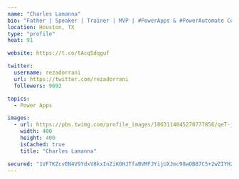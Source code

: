 ```yaml
---
name: "Charles Lamanna"
bio: "Father | Speaker | Trainer | MVP | #PowerApps & #PowerAutomate Community Super User | YouTuber Right-pointing triangle http://youtube.com/c/rezadorrani | Learn - Share - Clockwise rightwards and leftwards open circle arrows"
location: Houston, TX
type: "profile"
heat: 91

website: https://t.co/tAcqSdqguf

twitter:
  username: rezadorrani
  url: https://twitter.com/rezadorrani
  followers: 9692

topics:
  - Power Apps

images:
  - url: https://pbs.twimg.com/profile_images/1063114045270777856/qeT-jpWr_400x400.jpg
    width: 400
    height: 400
    isCached: true
    title: "Charles Lamanna"

secured: "1VF7KZcvEN4V9YdxV8kxInZiK0HJTfaBVMFJYijUXJmc98wOB87C5+2wZIYHZwH4f4bn4PfSM+cxYJwsShj1Qs3fb2FSuLZP/buGJP/RI9IlfIvqBa1rLO2px0B6VduIqagyU0dr/T0HjFRHlt6gAm0nxeNaGxGzVxIlvp3nvkNR2Mb797MzHzLEttD282CCkD0jIi8PYO4z3v/PmVMsI5jTEvg/n56UePWJU08N/YPsLaLTpPPC4K5M9Zv1WB+DGESpiQStrc2vAI9/COL4KKaJjIn0VST0xihbiR5sIpL9mgI0vPV0EkVzLEzohv/I7vd9ohf6K0w+Gv9jznnik2HWXBcy0jOaK3fQe1e3/IKiGlWU8mSKwcYIzUzQF3O1BO8hdeSCuDcMCX+EHufrqEzPFrmYU5KrRN8E9VAZ9hY=;ZTTHLelPJCsJxXJDEX2zPw=="
---
```


